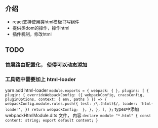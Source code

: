## 介绍
* react支持使用类html模板书写组件
* 提供类dom的操作，操作html
* 插件机制，修改html

## TODO

### 首层路由配置化， 使得可以动态添加


### 工具链中需要加上 html-loader
yarn add html-loader
`
module.exports = {
  webpack: {
  },
  plugins: [
    {
      plugin: {
        overrideWebpackConfig: ({ webpackConfig, cracoConfig, pluginOptions, context: { env, paths } }) => {
          webpackConfig.module.rules.push({
            test: /\.(html)$/,
            loader: 'html-loader',
          })
          return webpackConfig; 
        },
      },
    },
  ],
};
`
types中添加 webpackHtmlModule.d.ts 文件， 内容
`
declare module "*.html" {
  const content: string;
  export default content;
}
`





